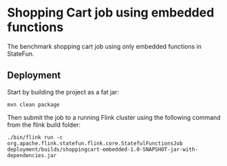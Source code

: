 # Shopping Cart job using embedded functions
The benchmark shopping cart job using only embedded functions in StateFun.

## Deployment
Start by building the project as a fat jar:
```
mvn clean package
```
Then submit the job to a running Flink cluster using the following command from the flink build folder:
```
./bin/flink run -c org.apache.flink.statefun.flink.core.StatefulFunctionsJob deployment/builds/shoppingcart-embedded-1.0-SNAPSHOT-jar-with-dependencies.jar
```